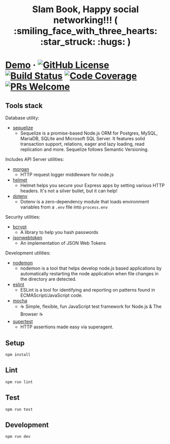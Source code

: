 <h1 align="center">
Slam Book, Happy social networking!!! ( :smiling_face_with_three_hearts: :star_struck: :hugs: )
</h1>

# [Demo](https://slam-book.arunagnz.vercel.app) &middot; [![GitHub License](https://img.shields.io/badge/license-MIT-blue.svg)](https://github.com/arunagnz/slam-book/blob/master/LICENSE) [![Build Status](https://img.shields.io/badge/build-passing-brightgreen)](https://github.com/arunagnz/slam-book/actions/new) [![Code Coverage](https://img.shields.io/badge/coverage-100%25-brightgreen)](https://github.com/arunagnz/slam-book/issues) [![PRs Welcome](https://img.shields.io/badge/PRs-welcome-brightgreen.svg)](https://github.com/arunagnz/slam-book/pulls)

## Tools stack



Database utility:

- [sequelize](https://www.npmjs.com/package/sequelize)
  - Sequelize is a promise-based Node.js ORM for Postgres, MySQL, MariaDB, SQLite and Microsoft SQL Server. It features solid transaction support, relations, eager and lazy loading, read replication and more. Sequelize follows Semantic Versioning.

Includes API Server utilities:

- [morgan](https://www.npmjs.com/package/morgan)
  - HTTP request logger middleware for node.js
- [helmet](https://www.npmjs.com/package/helmet)
  - Helmet helps you secure your Express apps by setting various HTTP headers. It's not a silver bullet, but it can help!
- [dotenv](https://www.npmjs.com/package/dotenv)
  - Dotenv is a zero-dependency module that loads environment variables from a `.env` file into `process.env`

Security utilities:

- [bcrypt](https://www.npmjs.com/package/bcrypt)
  - A library to help you hash passwords
- [jsonwebtoken](https://www.npmjs.com/package/jsonwebtoken)
  - An implementation of JSON Web Tokens

Development utilities:

- [nodemon](https://www.npmjs.com/package/nodemon)
  - nodemon is a tool that helps develop node.js based applications by automatically restarting the node application when file changes in the directory are detected.
- [eslint](https://www.npmjs.com/package/eslint)
  - ESLint is a tool for identifying and reporting on patterns found in ECMAScript/JavaScript code.
- [mocha](https://www.npmjs.com/package/mocha)
  - ☕️ Simple, flexible, fun JavaScript test framework for Node.js & The Browser ☕️
- [supertest](https://www.npmjs.com/package/supertest)
  - HTTP assertions made easy via superagent.

## Setup

```
npm install
```

## Lint

```
npm run lint
```

## Test

```
npm run test
```

## Development

```
npm run dev
```
